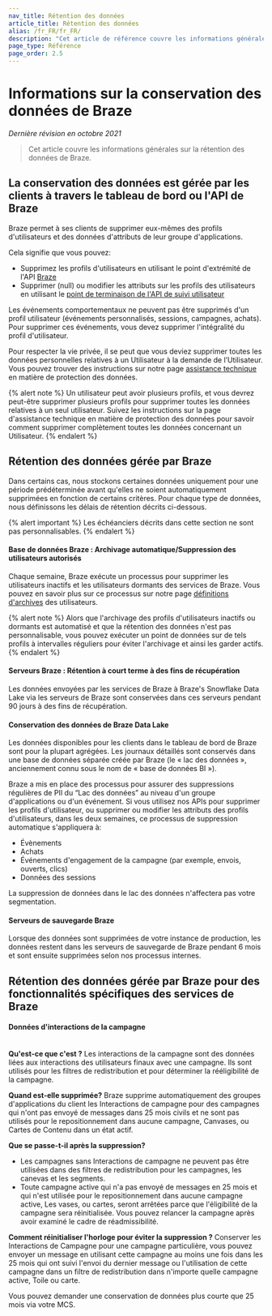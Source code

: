 ```yaml
---
nav_title: Rétention des données
article_title: Rétention des données
alias: /fr_FR/fr_FR/
description: "Cet article de référence couvre les informations générales de rétention des données de Braze."
page_type: Référence
page_order: 2.5
---
```


<!--
Warning! Don't make any changes to this document without approval from the legal department.
-->

# Informations sur la conservation des données de Braze

*Dernière révision en octobre 2021*

> Cet article couvre les informations générales sur la rétention des données de Braze.

## La conservation des données est gérée par les clients à travers le tableau de bord ou l'API de Braze

Braze permet à ses clients de supprimer eux-mêmes des profils d'utilisateurs et des données d'attributs de leur groupe d'applications.

Cela signifie que vous pouvez:
- Supprimez les profils d'utilisateurs en utilisant le point d'extrémité de l'API [Braze]({{site.baseurl}}/api/endpoints/user_data/post_user_delete/)
- Supprimer (null) ou modifier les attributs sur les profils des utilisateurs en utilisant le [point de terminaison de l'API de suivi utilisateur]({{site.baseurl}}/api/endpoints/user_data/post_user_track/)

Les événements comportementaux ne peuvent pas être supprimés d'un profil utilisateur (événements personnalisés, sessions, campagnes, achats). Pour supprimer ces événements, vous devez supprimer l'intégralité du profil d'utilisateur.

Pour respecter la vie privée, il se peut que vous deviez supprimer toutes les données personnelles relatives à un Utilisateur à la demande de l’Utilisateur. Vous pouvez trouver des instructions sur notre page [assistance technique]({{site.baseurl}}/help/dp-technical-assistance/#the-right-to-erasure) en matière de protection des données.

{% alert note %}
Un utilisateur peut avoir plusieurs profils, et vous devrez peut-être supprimer plusieurs profils pour supprimer toutes les données relatives à un seul utilisateur. Suivez les instructions sur la page d'assistance technique en matière de protection des données pour savoir comment supprimer complètement toutes les données concernant un Utilisateur.
{% endalert %}

## Rétention des données gérée par Braze

Dans certains cas, nous stockons certaines données uniquement pour une période prédéterminée avant qu'elles ne soient automatiquement supprimées en fonction de certains critères. Pour chaque type de données, nous définissons les délais de rétention décrits ci-dessous.

{% alert important %} Les échéanciers décrits dans cette section ne sont pas personnalisables. {% endalert %}

#### Base de données Braze : Archivage automatique/Suppression des utilisateurs autorisés

Chaque semaine, Braze exécute un processus pour supprimer les utilisateurs inactifs et les utilisateurs dormants des services de Braze. Vous pouvez en savoir plus sur ce processus sur notre page [définitions d'archives]({{site.baseurl}}/user_guide/data_and_analytics/user_data_collection/user_archival/) des utilisateurs.

{% alert note %} Alors que l'archivage des profils d'utilisateurs inactifs ou dormants est automatisé et que la rétention des données n'est pas personnalisable, vous pouvez exécuter un point de données sur de tels profils à intervalles réguliers pour éviter l'archivage et ainsi les garder actifs. {% endalert %}

#### Serveurs Braze : Rétention à court terme à des fins de récupération

Les données envoyées par les services de Braze à Braze's Snowflake Data Lake via les serveurs de Braze sont conservées dans ces serveurs pendant 90 jours à des fins de récupération.

#### Conservation des données de Braze Data Lake

Les données disponibles pour les clients dans le tableau de bord de Braze sont pour la plupart agrégées. Les journaux détaillés sont conservés dans une base de données séparée créée par Braze (le « lac des données », anciennement connu sous le nom de « base de données BI »).

Braze a mis en place des processus pour assurer des suppressions régulières de PII du “Lac des données” au niveau d'un groupe d'applications ou d'un événement. Si vous utilisez nos APIs pour supprimer les profils d'utilisateur, ou supprimer ou modifier les attributs des profils d'utilisateurs, dans les deux semaines, ce processus de suppression automatique s'appliquera à:

- Évènements
- Achats
- Événements d'engagement de la campagne (par exemple, envois, ouverts, clics)
- Données des sessions

La suppression de données dans le lac des données n'affectera pas votre segmentation.

#### Serveurs de sauvegarde Braze

Lorsque des données sont supprimées de votre instance de production, les données restent dans les serveurs de sauvegarde de Braze pendant 6 mois et sont ensuite supprimées selon nos processus internes.

## Rétention des données gérée par Braze pour des fonctionnalités spécifiques des services de Braze

#### Données d'interactions de la campagne

<br>**Qu'est-ce que c'est ?** Les interactions de la campagne sont des données liées aux interactions des utilisateurs finaux avec une campagne. Ils sont utilisés pour les filtres de redistribution et pour déterminer la rééligibilité de la campagne.

**Quand est-elle supprimée?** Braze supprime automatiquement des groupes d'applications du client les Interactions de campagne pour des campagnes qui n'ont pas envoyé de messages dans 25 mois civils et ne sont pas utilisés pour le repositionnement dans aucune campagne, Canvases, ou Cartes de Contenu dans un état actif.

**Que se passe-t-il après la suppression?**
 - Les campagnes sans Interactions de campagne ne peuvent pas être utilisées dans des filtres de redistribution pour les campagnes, les canevas et les segments.
 - Toute campagne active qui n'a pas envoyé de messages en 25 mois et qui n'est utilisée pour le repositionnement dans aucune campagne active, Les vases, ou cartes, seront arrêtées parce que l'éligibilité de la campagne sera réinitialisée. Vous pouvez relancer la campagne après avoir examiné le cadre de réadmissibilité.

**Comment réinitialiser l'horloge pour éviter la suppression ?** Conserver les Interactions de Campagne pour une campagne particulière, vous pouvez envoyer un message en utilisant cette campagne au moins une fois dans les 25 mois qui ont suivi l'envoi du dernier message ou l'utilisation de cette campagne dans un filtre de redistribution dans n'importe quelle campagne active, Toile ou carte.

Vous pouvez demander une conservation de données plus courte que 25 mois via votre MCS.